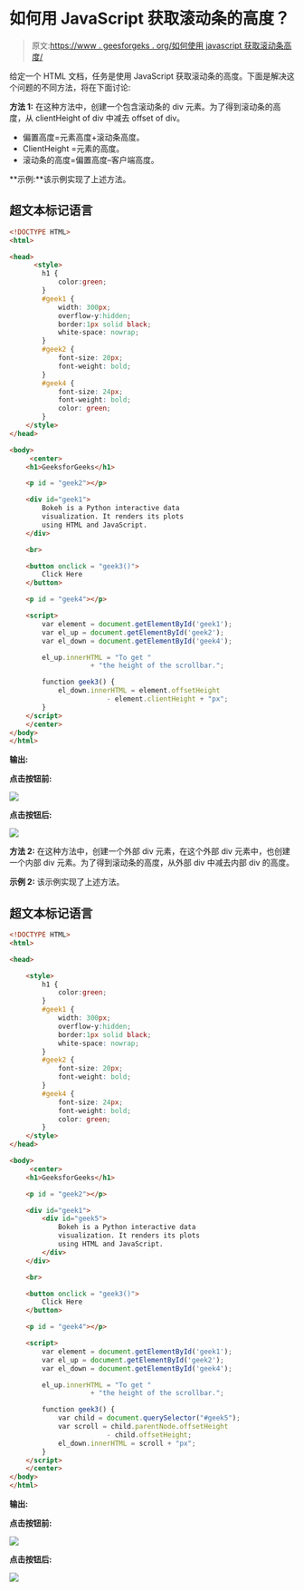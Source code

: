 # 如何用 JavaScript 获取滚动条的高度？

> 原文:[https://www . geesforgeks . org/如何使用 javascript 获取滚动条高度/](https://www.geeksforgeeks.org/how-to-get-the-height-of-scroll-bar-using-javascript/)

给定一个 HTML 文档，任务是使用 JavaScript 获取滚动条的高度。下面是解决这个问题的不同方法，将在下面讨论:

**方法 1:** 在这种方法中，创建一个包含滚动条的 div 元素。为了得到滚动条的高度，从 clientHeight of div 中减去 offset of div。

*   偏置高度=元素高度+滚动条高度。
*   ClientHeight =元素的高度。
*   滚动条的高度=偏置高度–客户端高度。

**示例:**该示例实现了上述方法。

## 超文本标记语言

```html
<!DOCTYPE HTML>  
<html>  

<head>  
      <style> 
        h1 { 
            color:green; 
        } 
        #geek1 {  
            width: 300px;  
            overflow-y:hidden; 
            border:1px solid black; 
            white-space: nowrap;
        } 
        #geek2 { 
            font-size: 20px;  
            font-weight: bold; 
        } 
        #geek4 { 
            font-size: 24px;  
            font-weight: bold; 
            color: green; 
        } 
    </style> 
</head>  

<body>  
     <center>
    <h1>GeeksforGeeks</h1> 

    <p id = "geek2"></p> 

    <div id="geek1"> 
        Bokeh is a Python interactive data 
        visualization. It renders its plots
        using HTML and JavaScript. 
    </div> 

    <br> 

    <button onclick = "geek3()"> 
        Click Here 
    </button> 

    <p id = "geek4"></p> 

    <script> 
        var element = document.getElementById('geek1'); 
        var el_up = document.getElementById('geek2'); 
        var el_down = document.getElementById('geek4'); 

        el_up.innerHTML = "To get " 
                    + "the height of the scrollbar."; 

        function geek3() { 
            el_down.innerHTML = element.offsetHeight  
                        - element.clientHeight + "px"; 
        } 
    </script> 
    </center> 
</body>  
</html>
```

**输出:**

**点击按钮前:**

![](img/d1ab132e71fe8ee5ebc8a2402548228e.png)

**点击按钮后:**

![](img/b4516890458a5a0bfd98a2afcb176f85.png)

**方法 2:** 在这种方法中，创建一个外部 div 元素，在这个外部 div 元素中，也创建一个内部 div 元素。为了得到滚动条的高度，从外部 div 中减去内部 div 的高度。

**示例 2:** 该示例实现了上述方法。

## 超文本标记语言

```html
<!DOCTYPE HTML>  
<html>  

<head>  

    <style> 
        h1 { 
            color:green; 
        } 
        #geek1 {  
            width: 300px;  
            overflow-y:hidden; 
            border:1px solid black; 
            white-space: nowrap;
        } 
        #geek2 { 
            font-size: 20px;  
            font-weight: bold; 
        } 
        #geek4 { 
            font-size: 24px;  
            font-weight: bold; 
            color: green; 
        } 
    </style> 
</head>  

<body>  
     <center>
    <h1>GeeksforGeeks</h1> 

    <p id = "geek2"></p> 

    <div id="geek1"> 
        <div id="geek5"> 
            Bokeh is a Python interactive data 
            visualization. It renders its plots
            using HTML and JavaScript. 
        </div>
    </div> 

    <br> 

    <button onclick = "geek3()"> 
        Click Here 
    </button> 

    <p id = "geek4"></p> 

    <script> 
        var element = document.getElementById('geek1'); 
        var el_up = document.getElementById('geek2'); 
        var el_down = document.getElementById('geek4'); 

        el_up.innerHTML = "To get " 
                    + "the height of the scrollbar."; 

        function geek3() { 
            var child = document.querySelector("#geek5"); 
            var scroll = child.parentNode.offsetHeight
                        - child.offsetHeight;
            el_down.innerHTML = scroll + "px"; 
        } 
    </script> 
    </center> 
</body>  
</html>
```

**输出:**

**点击按钮前:**

![](img/f90c4dee7f3b8132a9e171d1864bc778.png)

**点击按钮后:**

![](img/fbc7083491fffb3b15d6333e98c4fc7c.png)